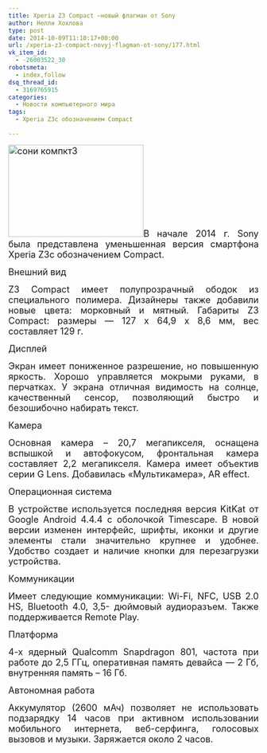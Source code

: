 ```yaml
---
title: Xperia Z3 Compact –новый флагман от Sony
author: Нелли Хохлова
type: post
date: 2014-10-09T11:10:17+00:00
url: /xperia-z3-compact-novyj-flagman-ot-sony/177.html
vk_item_id:
  - -26003522_30
robotsmeta:
  - index,follow
dsq_thread_id:
  - 3169765915
categories:
  - Новости компьютерного мира
tags:
  - Xperia Z3с обозначением Compact

---
```

<p align="JUSTIFY">
  <span style="font-size: large;"><a href="http://csmagazine.com/wp-content/uploads/2014/10/soni-kompkt3.jpg"><img class="size-full wp-image-178 alignleft" alt="сони компкт3" src="http://csmagazine.com/wp-content/uploads/2014/10/soni-kompkt3.jpg" width="272" height="185" /></a>В начале 2014 г. Sony была представлена уменьшенная версия смартфона Xperia Z3с обозначением Compact.<!--more--></span>
</p>

<p align="JUSTIFY">
  <span style="font-size: large;">Внешний вид </span>
</p>

<p align="JUSTIFY">
  <span style="font-size: large;">Z3 Compact имеет полупрозрачный ободок из специального полимера. Дизайнеры также добавили новые цвета: морковный и мятный. Габариты Z3 Compact</span><span style="color: #000000;"><span style="font-size: large;">:</span></span><span style="font-size: large;"> размеры &#8212; 127 x 64,9 x 8,6 мм, вес составляет 129 г. </span>
</p>

<p align="JUSTIFY">
  <span style="font-size: large;">Дисплей</span>
</p>

<p align="JUSTIFY">
  <span style="font-size: large;">Экран имеет пониженное разрешение, но повышенную яркость. Хорошо управляется мокрыми руками, в перчатках. У экрана отличная видимость на солнце, качественный сенсор, позволяющий быстро и безошибочно набирать текст. </span>
</p>

<p align="JUSTIFY">
  <span style="font-size: large;">Камера</span>
</p>

<p align="JUSTIFY">
  <span style="font-size: large;">Основная камера – 20,7 мегапикселя, оснащена вспышкой и автофокусом, фронтальная камера составляет 2,2 мегапикселя. Камера имеет объектив серии G Lens. Добавилась «Мультикамера», AR effect. </span>
</p>

<p align="JUSTIFY">
  <span style="font-size: large;">Операционная система</span>
</p>

<p align="JUSTIFY">
  <span style="font-size: large;">В устройстве используется последняя версия KitKat от Google Android 4.4.4 с оболочкой Timescape. В новой версии изменен интерфейс, шрифты, иконки и другие элементы стали значительно крупнее и удобнее. Удобство создает и наличие кнопки для перезагрузки устройства.</span>
</p>

<p align="JUSTIFY">
  <span style="font-size: large;">Коммуникации</span>
</p>

<p align="JUSTIFY">
  <span style="font-size: large;">Имеет следующие коммуникации: Wi-Fi, NFC, USB 2.0 HS, Bluetooth 4.0, 3,5- дюймовый аудиоразъем. Также поддерживается Remote Play.</span>
</p>

<p align="JUSTIFY">
  <span style="font-size: large;">Платформа</span>
</p>

<p align="JUSTIFY">
  <span style="font-size: large;">4-х ядерный Qualcomm Snapdragon 801, частота при работе до 2,5 ГГц, оперативная память девайса &#8212; 2 Гб, внутренняя память – 16 Гб.</span>
</p>

<p align="JUSTIFY">
  <span style="font-size: large;">Автономная работа</span>
</p>

<p align="JUSTIFY">
  <span style="font-size: large;">Аккумулятор (2600 мАч) позволяет не использовать подзарядку 14 часов при активном использовании мобильного интернета, веб-серфинга, голосовых вызовов и музыки. Заряжается около 2 часов.</span>
</p>